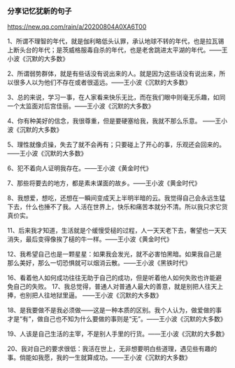 ### 分享记忆犹新的句子
https://new.qq.com/rain/a/20200804A0XA6T00

1、所谓不理智的年代，就是伽利略低头认罪，承认地球不转的年代，也是拉瓦锡上断头台的年代；是茨威格服毒自杀的年代，也是老舍跳进太平湖的年代。——王小波《沉默的大多数》

2、所谓弱势群体，就是有些话没有说出来的人。就是因为这些话没有说出来，所以很多人以为他们不存在或者很遥远。——王小波《沉默的大多数》

3、总的来说，学习一事，在人家看来快乐无比，而在我们眼中则毫无乐趣，如同一个太监面对后宫佳丽。——王小波《沉默的大多数》

4、你有种美好的信念，我很尊重，但是要硬塞给我，我就不那么乐意。
——王小波《沉默的大多数》

5、理性就像贞操，失去了就不会再有；只要碰上了开心的事，乐观还会回来的。
——王小波《沉默的大多数》

6、犯不着向人证明我存在。——王小波《黄金时代》

7、那些将要去的地方，都是素未谋面的故乡。——王小波《黄金时代》

8、我想爱，想吃，还想在一瞬间变成天上半明半暗的云。我觉得自己会永远生猛下去，什么也捶不了我。人活在世界上，快乐和痛苦本就分不清。所以我只求它货真价实。

11、后来我才知道，生活就是个缓慢受槌的过程，人一天天老下去，奢望也一天天消失，最后变得像挨了槌的牛一样。——王小波《黄金时代》

12、我希望自己也是一颗星星：如果我会发光，就不必害怕黑暗。如果我自己是那么美好，那么一切恐惧就可以烟消云散。——王小波《黑铁时代》

16、看着他人如何成功往往无助于自己的成功，但是听着他人如何失败也许能避免自己的失败。
17、我总觉得，普通人对普通人最大的善意，就是别把人往天上捧，也别把人往地狱里逼。
——王小波《沉默的大多数》

18、是我要做不是我必须做――这是一种本质的区别。我个人认为，做爱做的事才是“有”，做自己也不知为什么要做的事则是“无”。——王小波《沉默的大多数》

19、人该是自己生活的主宰，不是别人手里的行货。——王小波《沉默的大多数》

20、我对自己的要求很低：我活在世上，无非想要明白些道理，遇见些有趣的事。倘能如我愿，我的一生就算成功。——王小波《沉默的大多数》
